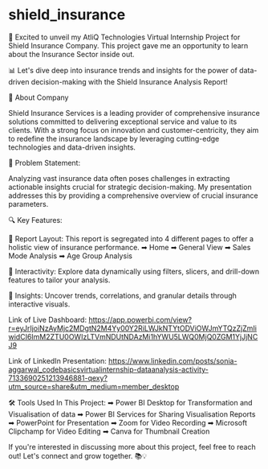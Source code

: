 # shield_insurance
🚀 Excited to unveil my AtliQ Technologies Virtual Internship Project for Shield Insurance Company. This project gave me an opportunity to learn about the Insurance Sector inside out. 

📊 Let's dive deep into insurance trends and insights for the power of data-driven decision-making with the Shield Insurance Analysis Report!

🏢 About Company

Shield Insurance Services is a leading provider of comprehensive insurance solutions committed to delivering exceptional service and value to its clients. With a strong focus on innovation and customer-centricity, they aim to redefine the insurance landscape by leveraging cutting-edge technologies and data-driven insights.

🎯 Problem Statement:

Analyzing vast insurance data often poses challenges in extracting actionable insights crucial for strategic decision-making. My presentation addresses this by providing a comprehensive overview of crucial insurance parameters.

🔍 Key Features:

🎇 Report Layout: 
This report is segregated into 4 different pages to offer a holistic view of insurance performance.
➡ Home 
➡ General View
➡ Sales Mode Analysis 
➡ Age Group Analysis

🎇 Interactivity: Explore data dynamically using filters, slicers, and drill-down features to tailor your analysis.

🎇 Insights: Uncover trends, correlations, and granular details through interactive visuals.

Link of Live Dashboard: https://app.powerbi.com/view?r=eyJrIjoiNzAyMjc2MDgtN2M4Yy00Y2RiLWJkNTYtODViOWJmYTQzZjZmIiwidCI6ImM2ZTU0OWIzLTVmNDUtNDAzMi1hYWU5LWQ0MjQ0ZGM1YjJjNCJ9

Link of LinkedIn Presentation: https://www.linkedin.com/posts/sonia-aggarwal_codebasicsvirtualinternship-dataanalysis-activity-7133690251213946881-qexy?utm_source=share&utm_medium=member_desktop

🛠️ Tools Used In This Project:
➡ Power BI Desktop  for Transformation and Visualisation of data
➡ Power BI Services for Sharing Visualisation Reports
➡ PowerPoint for Presentation
➡ Zoom for Video Recording
➡ Microsoft Clipchamp for Video Editing
➡ Canva for Thumbnail Creation

If you're interested in discussing more about this project, feel free to reach out! Let's connect and grow together. 📚💡
